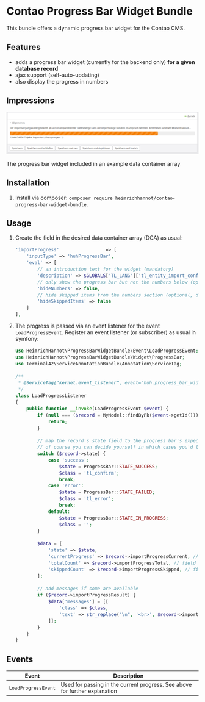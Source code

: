 # Contao Progress Bar Widget Bundle

This bundle offers a dynamic progress bar widget for the Contao CMS.

## Features

- adds a progress bar widget (currently for the backend only) **for a given database record**
- ajax support (self-auto-updating)
- also display the progress in numbers

## Impressions

![The progress bar widget included in an example data container array](docs/img/widget.png "The progress bar widget included in an example data container array")

The progress bar widget included in an example data container array

## Installation

1. Install via composer: `composer require heimrichhannot/contao-progress-bar-widget-bundle`.

## Usage

1. Create the field in the desired data container array (DCA) as usual:
    ```php
    'importProgress'                 => [
        'inputType' => 'huhProgressBar',
        'eval' => [
            // an introduction text for the widget (mandatory)
            'description' => $GLOBALS['TL_LANG']['tl_entity_import_config']['reference']['importProgressDescription'],
            // only show the progress bar but not the numbers below (optional, default false)
            'hideNumbers' => false,
            // hide skipped items from the numbers section (optional, default false)
            'hideSkippedItems' => false
        ]
    ],
    ```
2. The progress is passed via an event listener for the event `LoadProgressEvent`. Register an event listener (or subscriber) as usual in symfony:
   ```php
   use HeimrichHannot\ProgressBarWidgetBundle\Event\LoadProgressEvent;
   use HeimrichHannot\ProgressBarWidgetBundle\Widget\ProgressBar;
   use Terminal42\ServiceAnnotationBundle\Annotation\ServiceTag;

   /**
    * @ServiceTag("kernel.event_listener", event="huh.progress_bar_widget.event.load_progress")
    */
   class LoadProgressListener
   {
       public function __invoke(LoadProgressEvent $event) {
           if (null === ($record = MyModel::findByPk($event->getId()))) {
               return;
           }

           // map the record's state field to the progress bar's expectations
           // of course you can decide yourself in which cases you'd like to pass which state
           switch ($record->state) {
               case 'success':
                   $state = ProgressBar::STATE_SUCCESS;
                   $class = 'tl_confirm';
                   break;
               case 'error':
                   $state = ProgressBar::STATE_FAILED;
                   $class = 'tl_error';
                   break;
               default:
                   $state = ProgressBar::STATE_IN_PROGRESS;
                   $class = '';
           }

           $data = [
               'state' => $state,
               'currentProgress' => $record->importProgressCurrent, // field name depends on your dca
               'totalCount' => $record->importProgressTotal, // field name depends on your dca
               'skippedCount' => $record->importProgressSkipped, // field name depends on your dca
           ];

           // add messages if some are available
           if ($record->importProgressResult) {
               $data['messages'] = [[
                   'class' => $class,
                   'text' => str_replace("\n", '<br>', $record->importProgressResult),
               ]];
           }
       }
   }
   ```

## Events

Event               | Description
--------------------|------------
`LoadProgressEvent` | Used for passing in the current progress. See above for further explanation
